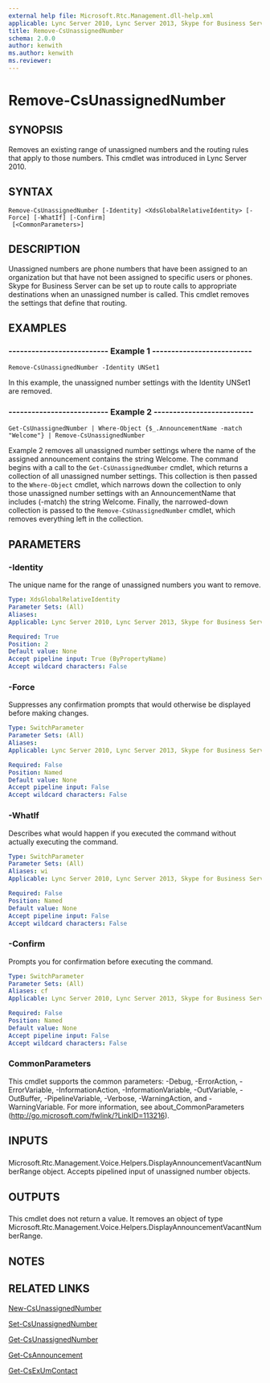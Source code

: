 ```yaml
---
external help file: Microsoft.Rtc.Management.dll-help.xml
applicable: Lync Server 2010, Lync Server 2013, Skype for Business Server 2015, Skype for Business Server 2019
title: Remove-CsUnassignedNumber
schema: 2.0.0
author: kenwith
ms.author: kenwith
ms.reviewer:
---
```


# Remove-CsUnassignedNumber

## SYNOPSIS
Removes an existing range of unassigned numbers and the routing rules that apply to those numbers.
This cmdlet was introduced in Lync Server 2010.


## SYNTAX

```
Remove-CsUnassignedNumber [-Identity] <XdsGlobalRelativeIdentity> [-Force] [-WhatIf] [-Confirm]
 [<CommonParameters>]
```

## DESCRIPTION
Unassigned numbers are phone numbers that have been assigned to an organization but that have not been assigned to specific users or phones.
Skype for Business Server can be set up to route calls to appropriate destinations when an unassigned number is called.
This cmdlet removes the settings that define that routing.


## EXAMPLES

### -------------------------- Example 1 --------------------------
```
Remove-CsUnassignedNumber -Identity UNSet1
```

In this example, the unassigned number settings with the Identity UNSet1 are removed.


### -------------------------- Example 2 --------------------------
```
Get-CsUnassignedNumber | Where-Object {$_.AnnouncementName -match "Welcome"} | Remove-CsUnassignedNumber
```

Example 2 removes all unassigned number settings where the name of the assigned announcement contains the string Welcome.
The command begins with a call to the `Get-CsUnassignedNumber` cmdlet, which returns a collection of all unassigned number settings.
This collection is then passed to the `Where-Object` cmdlet, which narrows down the collection to only those unassigned number settings with an AnnouncementName that includes (-match) the string Welcome.
Finally, the narrowed-down collection is passed to the `Remove-CsUnassignedNumber` cmdlet, which removes everything left in the collection.


## PARAMETERS

### -Identity
The unique name for the range of unassigned numbers you want to remove.

```yaml
Type: XdsGlobalRelativeIdentity
Parameter Sets: (All)
Aliases: 
Applicable: Lync Server 2010, Lync Server 2013, Skype for Business Server 2015, Skype for Business Server 2019

Required: True
Position: 2
Default value: None
Accept pipeline input: True (ByPropertyName)
Accept wildcard characters: False
```

### -Force
Suppresses any confirmation prompts that would otherwise be displayed before making changes.

```yaml
Type: SwitchParameter
Parameter Sets: (All)
Aliases: 
Applicable: Lync Server 2010, Lync Server 2013, Skype for Business Server 2015, Skype for Business Server 2019

Required: False
Position: Named
Default value: None
Accept pipeline input: False
Accept wildcard characters: False
```

### -WhatIf
Describes what would happen if you executed the command without actually executing the command.

```yaml
Type: SwitchParameter
Parameter Sets: (All)
Aliases: wi
Applicable: Lync Server 2010, Lync Server 2013, Skype for Business Server 2015, Skype for Business Server 2019

Required: False
Position: Named
Default value: None
Accept pipeline input: False
Accept wildcard characters: False
```

### -Confirm
Prompts you for confirmation before executing the command.

```yaml
Type: SwitchParameter
Parameter Sets: (All)
Aliases: cf
Applicable: Lync Server 2010, Lync Server 2013, Skype for Business Server 2015, Skype for Business Server 2019

Required: False
Position: Named
Default value: None
Accept pipeline input: False
Accept wildcard characters: False
```

### CommonParameters
This cmdlet supports the common parameters: -Debug, -ErrorAction, -ErrorVariable, -InformationAction, -InformationVariable, -OutVariable, -OutBuffer, -PipelineVariable, -Verbose, -WarningAction, and -WarningVariable. For more information, see about_CommonParameters (http://go.microsoft.com/fwlink/?LinkID=113216).

## INPUTS

###  
Microsoft.Rtc.Management.Voice.Helpers.DisplayAnnouncementVacantNumberRange object.
Accepts pipelined input of unassigned number objects.

## OUTPUTS

###  
This cmdlet does not return a value.
It removes an object of type Microsoft.Rtc.Management.Voice.Helpers.DisplayAnnouncementVacantNumberRange.

## NOTES

## RELATED LINKS

[New-CsUnassignedNumber](New-CsUnassignedNumber.md)

[Set-CsUnassignedNumber](Set-CsUnassignedNumber.md)

[Get-CsUnassignedNumber](Get-CsUnassignedNumber.md)

[Get-CsAnnouncement](Get-CsAnnouncement.md)

[Get-CsExUmContact](Get-CsExUmContact.md)

